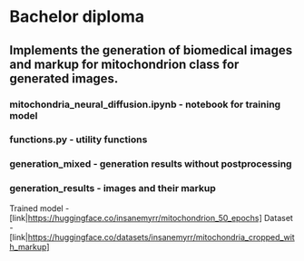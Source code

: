 # Bachelor diploma

## Implements the generation of biomedical images and markup for mitochondrion class for generated images.

### mitochondria_neural_diffusion.ipynb - notebook for training model
### functions.py - utility functions
### generation_mixed - generation results without postprocessing
### generation_results - images and their markup

Trained model - [link|https://huggingface.co/insanemyrr/mitochondrion_50_epochs]
Dataset - [link|https://huggingface.co/datasets/insanemyrr/mitochondria_cropped_with_markup]
